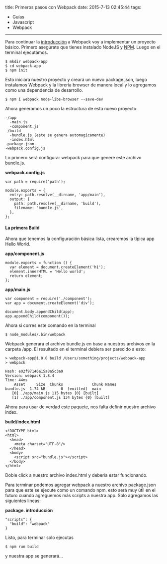 title: Primeros pasos con Webpack
date: 2015-7-13 02:45:44
tags:
- Guías
- Javascript 
- Webpack
---

Para continuar la [introducción](https://luisfuentes.me/introduccion-webpack/) a Webpack voy a implementar un proyecto básico.
Primero asegúrate que tienes instalado NodeJS y [NPM](https://luisfuentes.me/guia-npm/). Luego en el terminal ejecutamos.

<!--more-->

```
$ mkdir webpack-app
$ cd webpack-app
$ npm init
```
Esto iniciará nuestro proyecto y creará un nuevo package.json, luego instalamos Webpack y la librería browser de manera local y lo agregamos como una dependencia de desarrollo. 

    $ npm i webpack node-libs-browser --save-dev

Ahora generamos un poco la estructura de esta nuevo proyecto:


```
-/app
  -main.js
  -component.js
-/build
  -bundle.js (este se genera automagicamente)
  -index.html
-package.json
-webpack.config.js
```

Lo primero será configurar webpack para que genere este archivo bundle.js.

**webpack.config.js**


```
var path = require('path');

module.exports = {
  entry: path.resolve(__dirname, 'app/main'),
  output: {
    path: path.resolve(__dirname, 'build'),
    filename: 'bundle.js',
  },
};
```


#### La primera Build

Ahora que tenemos la configuración básica lista, crearemos la típica app Hello World.

**app/component.js**

```
module.exports = function () {
  var element = document.createElement('h1');
  element.innerHTML = 'Hello world';
  return element;
};
```
**app/main.js**

```
var component = require('./component');
var app = document.createElement('div');

document.body.appendChild(app);
app.appendChild(component());
```

Ahora si corres este comando en la terminal

    $ node_modules/.bin/webpack

Webpack generará el archivo bundle.js en base a nuestros archivos en la carpeta /app. El resultado en el terminal debiera ser parecido a esto:

```
> webpack-app@1.0.0 build /Users/something/projects/webpack-app
> webpack

Hash: e02f97146a15a8a5c3a9
Version: webpack 1.8.4
Time: 44ms
    Asset     Size  Chunks             Chunk Names
bundle.js  1.74 kB       0  [emitted]  main
   [0] ./app/main.js 115 bytes {0} [built]
   [1] ./app/component.js 134 bytes {0} [built]
```

Ahora para usar de verdad este paquete, nos falta definir nuestro archivo index.

**build/index.html**

```
<!DOCTYPE html>
<html>
  <head>
    <meta charset="UTF-8"/>
  </head>
  <body>
    <script src="bundle.js"></script>
  </body>
</html>
```
Doble click a nuestro archivo index.html y debería estar funcionando. 

Para terminar podemos agregar webpack a nuestro archivo package.json para que este se ejecute como un comando npm. esto será muy útil en el futuro cuando agreguemos más scripts a nuestra app. Solo agregamos las siguientes lineas:

**package. introducción** 

```
"scripts": {
  "build": "webpack"
}
```

Listo, para terminar solo ejecutas

    $ npm run build

y nuestra app se generará...

